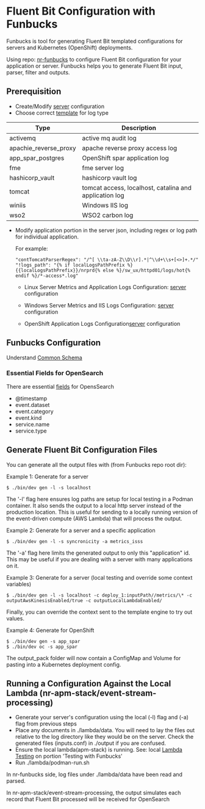 # Fluent Bit Configuration with Funbucks
Funbucks is tool for generating Fluent Bit templated configurations for servers and Kubernetes (OpenShift) deployments.

Using repo: [nr-funbucks](https://github.com/bcgov-nr/nr-funbucks) to configure Fluent Bit configuration for your application or server. Funbucks helps you to generate Fluent Bit input, parser, filter and outputs.

## Prerequisition

* Create/Modify [server](https://github.com/bcgov-nr/nr-funbucks/tree/main/config/server) configuration
* Choose correct [template](https://github.com/bcgov-nr/nr-funbucks/tree/main/config/templates) for log type

| Type                  | Description                                            |
|-----------------------|--------------------------------------------------------|
| activemq              | active mq audit log                                    |
| apachie_reverse_proxy | apache reverse proxy access log                        |
| app_spar_postgres     | OpenShift spar application log                         |
| fme                   | fme server log                                         |
| hashicorp_vault       | hashicorp vault log                                    |
| tomcat                | tomcat access, localhost, catalina and application log |
| winiis                | Windows IIS log                                        |
| wso2                  | WSO2 carbon log                                        |

* Modify application portion in the server json, including regex or log path for individual application.

  For example:
    ```
    "contTomcatParserRegex": "/^[ \\ta-zA-Z\\D\\r].*|^\\d+\\s+[<>]+.*/"
    "!logs_path": "{% if localLogsPathPrefix %}{{localLogsPathPrefix}}/nrprd{% else %}/sw_ux/httpd01/logs/hot{% endif %}/*-access*.log"
    ```

    - Linux Server Metrics and Application Logs Configuration: [server](https://github.com/bcgov-nr/nr-funbucks/blob/main/config/server/between.json) configuration


    - Windows Server Metrics and IIS Logs Configuration: [server](https://github.com/bcgov-nr/nr-funbucks/blob/main/config/server/tension.json) configuration

    - OpenShift Application Logs Configuration[server](https://github.com/bcgov-nr/nr-funbucks/blob/main/config/server/app_spar.json) configuration

## Funbucks Configuration

Understand [Common Schema](./commonschema.md)

### Essential Fields for OpenSearch
There are essential [fields](./onboarding.md) for OpensSearch
* @timestamp
* event.dataset
* event.category
* event.kind
* service.name
* service.type


## Generate Fluent Bit Configuration Files
You can generate all the output files with (from Funbucks repo root dir):

Example 1: Generate for a server
```
$ ./bin/dev gen -l -s localhost
```
The '-l' flag here ensures log paths are setup for local testing in a Podman container. It also sends the output to a local http server instead of the production location. This is useful for sending to a locally running version of the event-driven compute (AWS Lambda) that will process the output.

Example 2: Generate for a server and a specific application
```
$ ./bin/dev gen -l -s syncronicity -a metrics_isss
```
The '-a' flag here limits the generated output to only this "application" id. This may be useful if you are dealing with a server with many applications on it.

Example 3: Generate for a server (local testing and override some context variables)
```
$ ./bin/dev gen -l -s localhost -c deploy_1:inputPath//metrics/\* -c outputAwsKinesisEnabled/true -c outputLocalLambdaEnabled/
```
Finally, you can override the context sent to the template engine to try out values.

Example 4: Generate for OpenShift
```
$ ./bin/dev gen -s app_spar
$ ./bin/dev oc -s app_spar
```
The output_pack folder will now contain a ConfigMap and Volume for pasting into a Kubernetes deployment config.

## Running a Configuration Against the Local Lambda (nr-apm-stack/event-stream-processing)
* Generate your server's configuration using the local (-l) flag and (-a) flag from previous steps
* Place any documents in ./lambda/data. You will need to lay the files out relative to the log directory like they would be on the server. Check the generated files (inputs.conf) in ./output if you are confused.
* Ensure the local lambda(apm-stack) is running. See: local [Lambda Testing](./testing.md) on portion 'Testing with Funbucks'
* Run ./lambda/podman-run.sh

In nr-funbucks side, log files under ./lambda/data have been read and parsed.

In nr-apm-stack/event-stream-processing, the output simulates each record that Fluent Bit processed will be received for OpenSearch